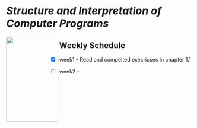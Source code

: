 # **_Structure and Interpretation of Computer Programs_**

<img align="left" width="140" height="230" src="https://upload.wikimedia.org/wikipedia/commons/9/9d/SICP_cover.jpg">

## Weekly Schedule

- [x] week1 - Read and compelted execricses in chapter 1.1

- [ ] week2 -
